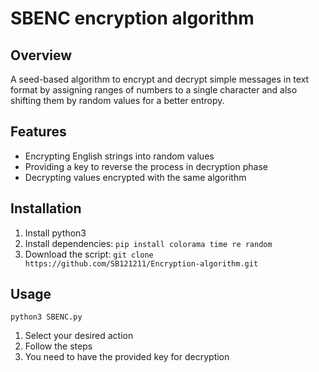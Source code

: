 # SBENC encryption algorithm
## Overview
A seed-based algorithm to encrypt and decrypt simple messages in text format by assigning ranges of numbers to a single character and also shifting them by random values for a better entropy.

## Features
- Encrypting English strings into random values
- Providing a key to reverse the process in decryption phase
- Decrypting values encrypted with the same algorithm

## Installation
1. Install python3
2. Install dependencies:
`pip install colorama time re random`
3. Download the script:
`git clone https://github.com/SB121211/Encryption-algorithm.git `

## Usage
`python3 SBENC.py`
1. Select your desired action
2. Follow the steps
3. You need to have the provided key for decryption
